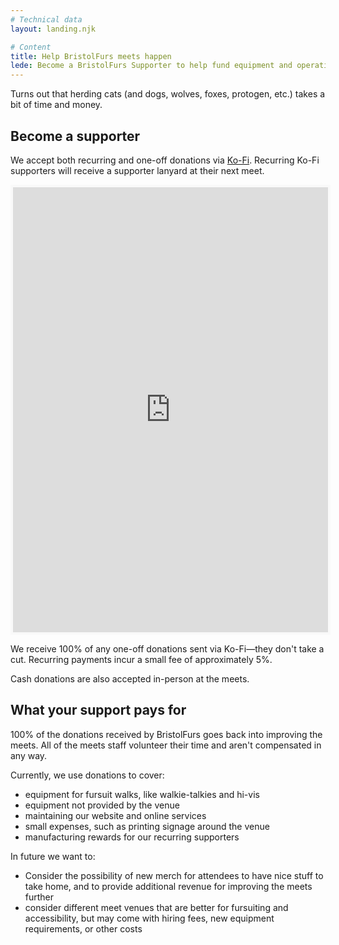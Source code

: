 ```yaml
---
# Technical data
layout: landing.njk

# Content
title: Help BristolFurs meets happen
lede: Become a BristolFurs Supporter to help fund equipment and operating costs.
---
```


Turns out that herding cats (and dogs, wolves, foxes, protogen, etc.) takes a bit of time and money.

## Become a supporter

We accept both recurring and one-off donations via [Ko-Fi](https://ko-fi.com/bristolfurs). Recurring Ko-Fi supporters will receive a supporter lanyard at their next meet.

<iframe id="kofiframe" src="https://ko-fi.com/bristolfurs/?hidefeed=true&widget=true&embed=true&preview=true" style="border:none;width:100%;padding:4px;background:#f9f9f9;" height="712" title="Embedded donation form"><a href="https://ko-fi.com/bristolfurs">BristolFurs on Ko-Fi</a></iframe>

We receive 100% of any one-off donations sent via Ko-Fi—they don't take a cut. Recurring payments incur a small fee of approximately 5%.

Cash donations are also accepted in-person at the meets.

## What your support pays for

100% of the donations received by BristolFurs goes back into improving the meets. All of the meets staff volunteer their time and aren't compensated in any way.

Currently, we use donations to cover:

- equipment for fursuit walks, like walkie-talkies and hi-vis
- equipment not provided by the venue
- maintaining our website and online services
- small expenses, such as printing signage around the venue
- manufacturing rewards for our recurring supporters

In future we want to:

- Consider the possibility of new merch for attendees to have nice stuff to take home, and to provide additional revenue for improving the meets further
- consider different meet venues that are better for fursuiting and accessibility, but may come with hiring fees, new equipment requirements, or other costs
